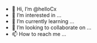- 👋 Hi, I’m @helloCx
- 👀 I’m interested in ...
- 🌱 I’m currently learning ...
- 💞️ I’m looking to collaborate on ...
- 📫 How to reach me ...

<!---
helloCx/helloCx is a ✨ special ✨ repository because its `README.md` (this file) appears on your GitHub profile.
You can click the Preview link to take a look at your changes.
--->
